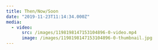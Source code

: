 ```yaml
---
title: Then/Now/Soon
date: "2019-11-23T11:14:34.000Z"
media:
  - video:
      src: /images/1198198147153104896-0-video.mp4
      image: /images/1198198147153104896-0-thumbnail.jpg
---
```

